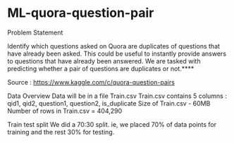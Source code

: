 # ML-quora-question-pair

Problem Statement

Identify which questions asked on Quora are duplicates of questions that have already been asked.
This could be useful to instantly provide answers to questions that have already been answered.
We are tasked with predicting whether a pair of questions are duplicates or not.****


Source : https://www.kaggle.com/c/quora-question-pairs

Data Overview
Data will be in a file Train.csv
Train.csv contains 5 columns : qid1, qid2, question1, question2, is_duplicate
Size of Train.csv - 60MB
Number of rows in Train.csv = 404,290

Train test split
We did a 70:30 split. ie, we placed 70% of data points for training and the rest 30% for testing.
